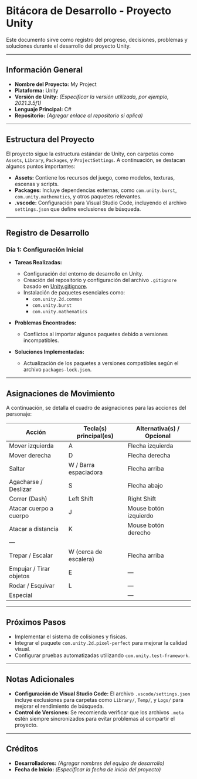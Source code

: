 # Bitácora de Desarrollo - Proyecto Unity

Este documento sirve como registro del progreso, decisiones, problemas y soluciones durante el desarrollo del proyecto Unity.

---

## Información General

- **Nombre del Proyecto:** My Project
- **Plataforma:** Unity
- **Versión de Unity:** *(Especificar la versión utilizada, por ejemplo, 2021.3.5f1)*
- **Lenguaje Principal:** C#
- **Repositorio:** *(Agregar enlace al repositorio si aplica)*

---

## Estructura del Proyecto

El proyecto sigue la estructura estándar de Unity, con carpetas como `Assets`, `Library`, `Packages`, y `ProjectSettings`. A continuación, se destacan algunos puntos importantes:

- **Assets:** Contiene los recursos del juego, como modelos, texturas, escenas y scripts.
- **Packages:** Incluye dependencias externas, como `com.unity.burst`, `com.unity.mathematics`, y otros paquetes relevantes.
- **.vscode:** Configuración para Visual Studio Code, incluyendo el archivo `settings.json` que define exclusiones de búsqueda.

---

## Registro de Desarrollo

### Día 1: Configuración Inicial
- **Tareas Realizadas:**
  - Configuración del entorno de desarrollo en Unity.
  - Creación del repositorio y configuración del archivo `.gitignore` basado en [Unity.gitignore](https://github.com/github/gitignore/blob/main/Unity.gitignore).
  - Instalación de paquetes esenciales como:
    - `com.unity.2d.common`
    - `com.unity.burst`
    - `com.unity.mathematics`

- **Problemas Encontrados:**
  - Conflictos al importar algunos paquetes debido a versiones incompatibles.

- **Soluciones Implementadas:**
  - Actualización de los paquetes a versiones compatibles según el archivo `packages-lock.json`.

---

## Asignaciones de Movimiento

A continuación, se detalla el cuadro de asignaciones para las acciones del personaje:

| **Acción**                | **Tecla(s) principal(es)** | **Alternativa(s) / Opcional** |
|---------------------------|----------------------------|--------------------------------|
| Mover izquierda           | A                        | Flecha izquierda              |
| Mover derecha             | D                        | Flecha derecha                |
| Saltar                    | W / Barra espaciadora    | Flecha arriba                 |
| Agacharse / Deslizar      | S                        | Flecha abajo                  |
| Correr (Dash)             | Left Shift               | Right Shift                   |
| Atacar cuerpo a cuerpo    | J                        | Mouse botón izquierdo         |
| Atacar a distancia        | K                        | Mouse botón derecho           |
—                  |
| Trepar / Escalar          | W (cerca de escalera)    | Flecha arriba                 |
| Empujar / Tirar objetos   | E                        | —                              |
| Rodar / Esquivar          | L                        | —                              |
| Especial                  |                          | —                              |


---

## Próximos Pasos

- Implementar el sistema de colisiones y físicas.
- Integrar el paquete `com.unity.2d.pixel-perfect` para mejorar la calidad visual.
- Configurar pruebas automatizadas utilizando `com.unity.test-framework`.

---

## Notas Adicionales

- **Configuración de Visual Studio Code:** El archivo `.vscode/settings.json` incluye exclusiones para carpetas como `Library/`, `Temp/`, y `Logs/` para mejorar el rendimiento de búsqueda.
- **Control de Versiones:** Se recomienda verificar que los archivos `.meta` estén siempre sincronizados para evitar problemas al compartir el proyecto.

---

## Créditos

- **Desarrolladores:** *(Agregar nombres del equipo de desarrollo)*
- **Fecha de Inicio:** *(Especificar la fecha de inicio del proyecto)*